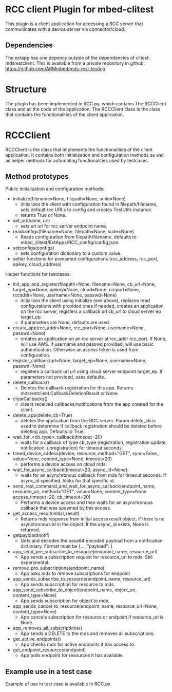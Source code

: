 # RCC client Plugin for mbed-clitest
This plugin is a client application for accessing a RCC server that communicates with a device server via connector/cloud.

## Dependencies
The extapp has one depency outside of the dependencies of clitest: mdsrestclient. This is available from a private repository in github:
https://github.com/ARMmbed/mds-rest-testing

# Structure
The plugin has been implemented in RCC.py, which contains The RCCClient class and all the code of the application.
The RCCClient class is the class that contains the functionalities of the client application.

# RCCClient
RCCClient is the class that implements the functionalities of the client application.
It contains both initialization and configuration methods as well as helper methods for automating functionalities used by testcases.

## Method prototypes
Public initialization and configuration methods:

* initialize(filename=None, filepath=None, suite=None)
    * initializes the client with configuration found in filepath/filename, sets default rcc URI:s to config and creates TestUtils instance.
    * returns True or None.
* set_uri(name, uri)
    * sets uri uri for rcc server endpoint name.
* readconfigs(filename=None, filepath=None, suite=None)
    * Reads configuration from filepath/filename. defaults to mbed_clitest/ExtApps/RCC_config/config.json.
* setconfigs(configs)
    * sets configuration dictionary to a custom value.
* setter functions for prenamed configurations (rcc_address, rcc_port, apikey, cloud_address)

Helper functions for testcases:

* init_app_and_register(filepath=None, filename=None, cb_url=None, target_ep=None, apikey=None, cloud=None, rccport=None, rccaddr=None, username=None, passwd=None)
    * initializes the client using initialize (see above), replaces read configurations with provided ones if needed, creates an application on the rcc server, registers a callback url cb_url to cloud server ep target_ep.
    * if parameters are None, defaults are used.
* create_app(rcc_addr=None, rcc_port=None, username=None, passwd=None)
    * creates an application on an rcc server at rcc_addr rcc_port. If None, will use AWS. If username and passwd provided, will use basic authentication. Otherwise an access token is used from configuration.
* register_callback(url=None, target_ep=None, username=None, passwd=None)
    * registers a callback url url using cloud server endpoint target_ep. If parameters not provided, uses defaults.
* delete_callback()
    * Deletes the callback registration for this app. Returns mdsrestclient.CallbackDeletionResult or None.
* clearCallbacks()
    * clears received callbacks/notifications from the app created for the client.
* delete_app(delete_cb=True)
    * deletes the application from the RCC server. Param delete_cb is used to determine
    if callback registration should be deleted before deleting app. Defaults to True.
* wait_for_<cb_type>_callback(timeout=20)
    * waits for a callback of type cb_type (registration, registration update, notification, unregistration) for timeout seconds.
* timed_device_addess(device, resource, method="GET", sync=False, value=None, content_type=None, timeout=20)
    * performs a device access on cloud mds.
* wait_for_async_callback(timeout=20, async_id=None):
    * waits for an asynchronous callback from mds for timeout seconds. If async_id specified, looks for that specific id.
* send_rest_command_and_wait_for_async_callback(endpoint_name, resource_uri, method="GET", value=None, content_type=None access_timeout=20, cb_timeout=20)
    * Performs a device access and then waits for an asynchronous callback that was spawned by this access.
* get_access_result(initial_result)
    * Returns mds response from initial access result object, if there is no asynchronous id in the object. If the async_id exists, None is returned.
* getpayload(notif)
    * Gets and decodes the base64 encoded payload from a notification dictionary. Format must be {..., "payload": <payload to be decoded>}
* app_send_pre_subscribe_to_resource(endpoint_name, resource_uri)
    * App sends a subscription request for resource_uri to mds. Still experimental.
* remove_pre_subscriptions(endpoint_name)
    * App asks mds to remove subscriptions for endpoint
* app_sends_subscribe_to_resource(endpoint_name, resource_uri)
    * App sends subscription for resource to mds.
* app_send_subscribe_to_object(endpoint_name, object_uri, content_type=None)
    * App sends subscription for object to mds.
* app_sends_cancel_to_resource(endpoint_name, resource_uri=None, content_type=None)
    * App cancels subscription for resource or endpoint if resource_uri is None.
* app_removes_all_subscriptions()
    * App sends a DELETE to the mds and removes all subscriptions.
* get_active_endpoints()
    * App checks mds for active endpoints it has access to.
* get_endpoint_resources(endpoint)
    * App polls endpoint for resources it has available.

## Example use in a test case
Example of use in test case is available in RCC.py
